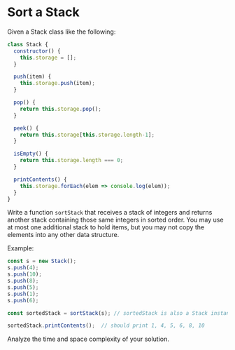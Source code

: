 # Sort a Stack

Given a Stack class like the following:
```js
class Stack {
  constructor() {
    this.storage = [];
  }

  push(item) {
    this.storage.push(item);
  }

  pop() {
    return this.storage.pop();
  }

  peek() {
    return this.storage[this.storage.length-1];
  }

  isEmpty() {
    return this.storage.length === 0;
  }

  printContents() {
    this.storage.forEach(elem => console.log(elem));
  }
}
```

Write a function `sortStack` that receives a stack of integers and returns another stack containing those same integers in sorted order. You may use at most one additional stack to hold items, but you may not copy the elements into any other data structure. 

Example:
```js
const s = new Stack();
s.push(4);
s.push(10);
s.push(8);
s.push(5);
s.push(1);
s.push(6);

const sortedStack = sortStack(s); // sortedStack is also a Stack instance

sortedStack.printContents();  // should print 1, 4, 5, 6, 8, 10
```

Analyze the time and space complexity of your solution.
